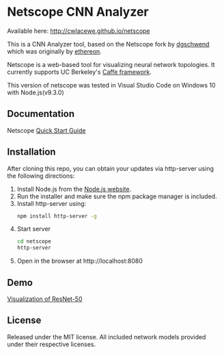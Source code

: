 # Netscope CNN Analyzer

Available here: http://cwlacewe.github.io/netscope 

This is a CNN Analyzer tool, based on the Netscope fork by [dgschwend](https://github.com/dgschwend) which was originally by [ethereon](https://github.com/ethereon).

Netscope is a web-based tool for visualizing neural network topologies. It currently supports UC Berkeley's [Caffe framework](https://github.com/bvlc/caffe).

This version of netscope was tested in Visual Studio Code on Windows 10 with Node.js(v9.3.0)

## Documentation

Netscope [Quick Start Guide](http://cwlacewe.github.io/netscope/quickstart.html)

## Installation

After cloning this repo, you can obtain your updates via http-server using the following directions:

1. Install Node.js from the [Node.js website](https://nodejs.org/en/).
1. Run the installer and make sure the npm package manager is included.
1. Install http-server using:
    ```bash
    npm install http-server -g
    ```
1. Start server
    ```bash
    cd netscope
    http-server
    ```
1. Open in the browser at http://localhost:8080

## Demo

[Visualization of ResNet-50](http://cwlacewe.github.io/netscope/#/preset/resnet-50)

## License

Released under the MIT license.
All included network models provided under their respective licenses.
